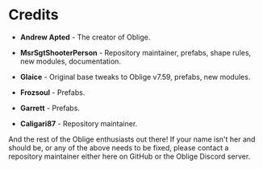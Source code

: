 # Credits

* **Andrew Apted** - The creator of Oblige.

* **MsrSgtShooterPerson** - Repository maintainer, prefabs, shape rules, new modules, documentation.
* **Glaice** - Original base tweaks to Oblige v7.59, prefabs, new modules.
* **Frozsoul** - Prefabs.
* **Garrett** - Prefabs.
* **Caligari87** - Repository maintainer.

And the rest of the Oblige enthusiasts out there! If your name isn't her and should be, or any of the above needs to be fixed, please contact a repository maintainer either here on GitHub or the Oblige Discord server.
